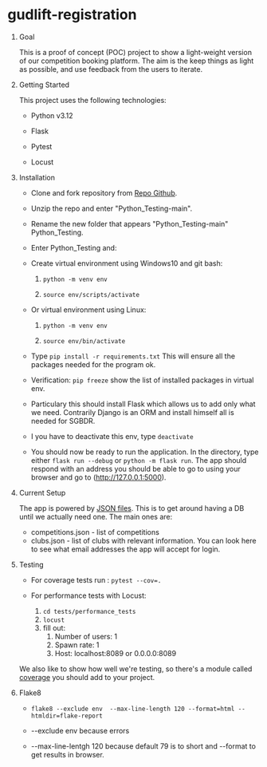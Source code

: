 # gudlift-registration


1. Goal

    This is a proof of concept (POC) project to show a light-weight version of our competition booking platform. The aim is the keep things as light as possible, and use feedback from the users to iterate.

2. Getting Started

    This project uses the following technologies:

    * Python v3.12

    * Flask

    * Pytest

    * Locust


3. Installation

    * Clone and fork repository from [Repo Github](https://github.com/OpenClassrooms-Student-Center/Python_Testing).

    * Unzip the repo and enter "Python_Testing-main".

    * Rename the new folder that appears "Python_Testing-main"   Python_Testing.

    * Enter Python_Testing and:

    * Create virtual environment using Windows10 and git bash:

        1. ``` python -m venv env ```

        2. ``` source env/scripts/activate ```

    * Or virtual environment using Linux:

        1. ``` python -m venv env ```

        2. ``` source env/bin/activate ```

    * Type ``` pip install -r requirements.txt ``` This will ensure all the packages needed for the program ok.

    * Verification: ``` pip freeze ``` show the list of installed packages in virtual env.

    * Particulary this should install Flask which allows us to add only what we need. Contrarily Django is an ORM
        and install himself all is needed for SGBDR. 

    * I you have to deactivate this env, type ``` deactivate ```    

    * You should now be ready to run the application. In the directory, type either ``` flask run --debug ```
     or ``` python -m flask run ```. The app should respond with an address you should be able to go to using your browser and go to (http://127.0.0.1:5000).

4. Current Setup

    The app is powered by [JSON files](https://www.tutorialspoint.com/json/json_quick_guide.htm). This is to get around having a DB until we actually need one. The main ones are:
     
    * competitions.json - list of competitions
    * clubs.json - list of clubs with relevant information. You can look here to see what email addresses the app will accept for login.

5. Testing

    * For coverage tests run : ``` pytest --cov=. ```

    * For performance tests with Locust:

        1. ``` cd tests/performance_tests ``` 
        2. ``` locust ```
        3. fill out:
            1. Number of users: 1
            2. Spawn rate: 1
            3. Host: localhost:8089 or 0.0.0.0:8089
    

    We also like to show how well we're testing, so there's a module called 
    [coverage](https://coverage.readthedocs.io/en/coverage-5.1/) you should add to your project.

6. Flake8

    * ``` flake8 --exclude env  --max-line-length 120 --format=html --htmldir=flake-report ```

    * --exclude env because errors

    * --max-line-lentgh 120 because default 79 is to short and --format to get results in browser.

